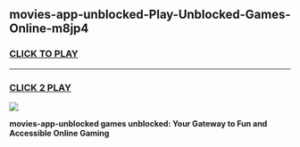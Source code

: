 
## movies-app-unblocked-Play-Unblocked-Games-Online-m8jp4
<h3>
<a href="https://premium76.site?title=movies-app-unblocked&ref=25A">CLICK TO PLAY</a></h3>
<hr>

<h3>
<a href="https://premium76.site?title=movies-app-unblocked&ref=25A">CLICK 2 PLAY</a>
  
</h3>

<a href="https://premium76.site?title=movies-app-unblocked&ref=25A"><img src="https://clearcache.store/games.png"></a>


**movies-app-unblocked games unblocked: Your Gateway to Fun and Accessible Online Gaming**
